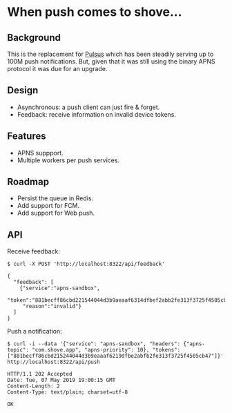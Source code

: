 # When push comes to shove...

## Background

This is the replacement for [Pulsus](https://github.com/pennersr/pulsus) which has been steadily serving up to 100M push notifications. But, given that it was still using the binary APNS protocol it was due for an upgrade.

## Design

- Asynchronous: a push client can just fire & forget.
- Feedback: receive information on invalid device tokens.

## Features

- APNS suppport.
- Multiple workers per push services.

## Roadmap

- Persist the queue in Redis.
- Add support for FCM.
- Add support for Web push.

## API

Receive feedback:
```
$ curl -X POST 'http://localhost:8322/api/feedback'

{
  "feedback": [
    {"service":"apns-sandbox",
     "token":"881becff86cbd221544044d3b9aeaaf6314dfbef2abb2fe313f3725f4505cb47",
     "reason":"invalid"}
  ]
}
```

Push a notification:
```
$ curl -i --data '{"service": "apns-sandbox", "headers": {"apns-topic": "com.shove.app", "apns-priority": 10}, "tokens": ["881becff86cbd215244044d3b9eaaaf6219dfbe2abfb2fe313f3725f4505cb47"]}' http://localhost:8322/api/push

HTTP/1.1 202 Accepted
Date: Tue, 07 May 2019 19:00:15 GMT
Content-Length: 2
Content-Type: text/plain; charset=utf-8

OK
```